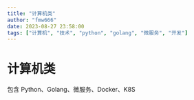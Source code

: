 ```yaml
---
title: "计算机类"
author: "fmw666"
date: 2023-08-27 23:58:00
tags: ["计算机", "技术", "python", "golang", "微服务", "开发"]
---
```


# 计算机类

包含 Python、Golang、微服务、Docker、K8S
